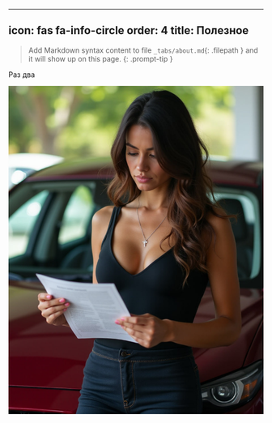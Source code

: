 

---
icon: fas fa-info-circle
order: 4
title: Полезное
---

> Add Markdown syntax content to file `_tabs/about.md`{: .filepath } and it will show up on this page.
{: .prompt-tip }


Раз два

![](assets/images/2023-02-01-manuals/tim.04.10.2024.16.38.59.jpg)